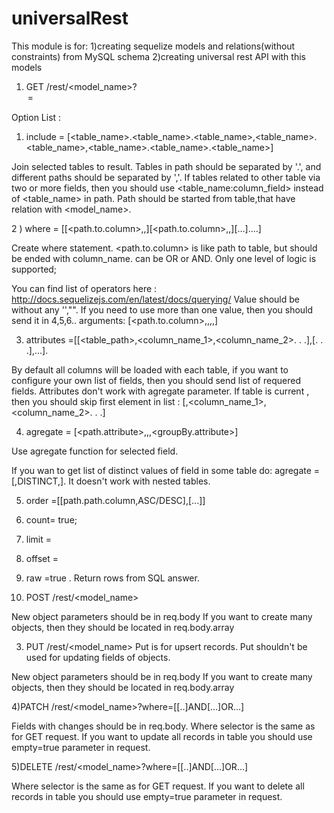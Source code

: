 # universalRest

This module is for:
1)creating  sequelize models and relations(without constraints) from MySQL schema
2)creating universal rest API with this models



1) GET /rest/<model_name>?<option>=<value>

Option List :

1) include = [<table_name>.<table_name>.<table_name>,<table_name>.<table_name>,<table_name>.<table_name>.<table_name>]

Join selected tables to result. Tables in path should be separated by '.', and different paths should be separated by ','.
If tables related to other table via two or more fields, then you should use <table_name:column_field> instead of <table_name> in path.
Path should be started from table,that have relation with <model_name>.

2 ) where = [[<path.to.column>,<operator>,<value>]<LOGIC OPERATOR>[<path.to.column>,<operator>,<value>]<LOGIC OPERATOR>[...]....]

Create where statement.
<path.to.column> is like path to table, but should be ended with column_name.
<LOGIC OPERATOR> can be OR or AND. Only one level of logic is supported;

You can find list of operators here : http://docs.sequelizejs.com/en/latest/docs/querying/
Value should be without any '',"". If you need to use more than one value, then you should send it in 4,5,6.. arguments: [<path.to.column>,<operator>,<value1>,<value2>,<value3>]

3) attributes =[[<table_path>,<column_name_1>,<column_name_2>. . .],[. . .],...].

By default all columns will be loaded with each table, if you want to configure your own list of fields, then you should send list of requered fields.
Attributes don't work with agregate parameter.
If table is current , then you should skip first element in list : [,<column_name_1>,<column_name_2>. . .]

4) agregate = [<path.attribute>,<function>,<alias>,<groupBy.attribute>]

Use agregate function for selected field.

If you wan to get list of distinct values of field in some table   do:  agregate = [<attribute>,DISTINCT,<alias>]. It doesn't work with nested tables.

5) order =[[path.path.column,ASC/DESC],[...]]

6) count= true;
7) limit =<number>
8) offset = <number>

9) raw =true .
Return rows from SQL answer.


2) POST /rest/<model_name>

New object parameters should be in req.body
If you want to create many objects, then they should be located in req.body.array

3) PUT /rest/<model_name> Put is for upsert records. Put shouldn't be used for updating fields of objects.

New object parameters should be in req.body
If you want to create many objects, then they should be located in req.body.array

4)PATCH /rest/<model_name>?where=[[..]AND[...]OR...]

Fields with changes should be in req.body. Where selector is the same as for GET request. If you want to update all
records in table you should use empty=true parameter in request.

5)DELETE /rest/<model_name>?where=[[..]AND[...]OR...]

Where selector is the same as for GET request. If you want to delete all
records in table you should use empty=true parameter in request.